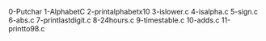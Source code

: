 0-Putchar
1-AlphabetC
2-printalphabetx10
3-islower.c
4-isalpha.c
5-sign.c
6-abs.c
7-printlastdigit.c
8-24hours.c
9-timestable.c
10-adds.c
11-printto98.c
